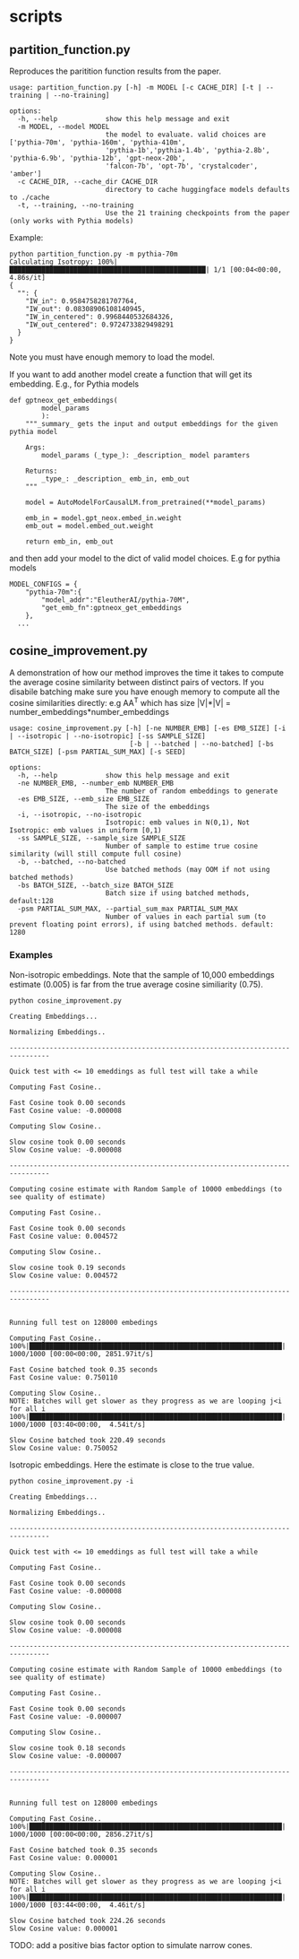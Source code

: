# scripts

## partition_function.py

Reproduces the paritition function results from the paper. 

```
usage: partition_function.py [-h] -m MODEL [-c CACHE_DIR] [-t | --training | --no-training]

options:
  -h, --help            show this help message and exit
  -m MODEL, --model MODEL
                        the model to evaluate. valid choices are ['pythia-70m', 'pythia-160m', 'pythia-410m',
                        'pythia-1b','pythia-1.4b', 'pythia-2.8b', 'pythia-6.9b', 'pythia-12b', 'gpt-neox-20b',
                        'falcon-7b', 'opt-7b', 'crystalcoder', 'amber']
  -c CACHE_DIR, --cache_dir CACHE_DIR
                        directory to cache huggingface models defaults to ./cache
  -t, --training, --no-training
                        Use the 21 training checkpoints from the paper (only works with Pythia models)
```

Example:
```
python partition_function.py -m pythia-70m
Calculating Isotropy: 100%|█████████████████████████████████████████████████| 1/1 [00:04<00:00,  4.86s/it]
{
  "": {
    "IW_in": 0.9584758281707764,
    "IW_out": 0.08308906108140945,
    "IW_in_centered": 0.9968440532684326,
    "IW_out_centered": 0.9724733829498291
  }
}
```

Note you must have enough memory to load the model. 

If you want to add another model create a function that will get its embedding. E.g., for Pythia models

```
def gptneox_get_embeddings(
        model_params
        ):
    """_summary_ gets the input and output embeddings for the given pythia model

    Args:
        model_params (_type_): _description_ model paramters 

    Returns:
        _type_: _description_ emb_in, emb_out
    """

    model = AutoModelForCausalLM.from_pretrained(**model_params)

    emb_in = model.gpt_neox.embed_in.weight
    emb_out = model.embed_out.weight

    return emb_in, emb_out
```

and then add your model to the dict of valid model choices. E.g for pythia models

```
MODEL_CONFIGS = {
    "pythia-70m":{
        "model_addr":"EleutherAI/pythia-70M",
        "get_emb_fn":gptneox_get_embeddings
    },
  ...
```

## cosine_improvement.py

A demonstration of how our method improves the time it takes to compute the average cosine similarity between distinct pairs of vectors. If you disabile batching make sure you have enough memory to compute all the cosine similarities directly: e.g AA<sup>T</sup> which has size |V|\*|V| = number_embeddings\*number_embeddings

```
usage: cosine_improvement.py [-h] [-ne NUMBER_EMB] [-es EMB_SIZE] [-i | --isotropic | --no-isotropic] [-ss SAMPLE_SIZE]
                              [-b | --batched | --no-batched] [-bs BATCH_SIZE] [-psm PARTIAL_SUM_MAX] [-s SEED]

options:
  -h, --help            show this help message and exit
  -ne NUMBER_EMB, --number_emb NUMBER_EMB
                        The number of random embeddings to generate
  -es EMB_SIZE, --emb_size EMB_SIZE
                        The size of the embeddings
  -i, --isotropic, --no-isotropic
                        Isotropic: emb values in N(0,1), Not Isotropic: emb values in uniform [0,1)
  -ss SAMPLE_SIZE, --sample_size SAMPLE_SIZE
                        Number of sample to estime true cosine similarity (will still compute full cosine)
  -b, --batched, --no-batched
                        Use batched methods (may OOM if not using batched methods)
  -bs BATCH_SIZE, --batch_size BATCH_SIZE
                        Batch size if using batched methods, default:128
  -psm PARTIAL_SUM_MAX, --partial_sum_max PARTIAL_SUM_MAX
                        Number of values in each partial sum (to prevent floating point errors), if using batched methods. default: 1280
```

### Examples

Non-isotropic embeddings. Note that the sample of 10,000 embeddings estimate (0.005) is far from the true average cosine similiarity (0.75).

```
python cosine_improvement.py

Creating Embeddings...

Normalizing Embeddings..

--------------------------------------------------------------------------------

Quick test with <= 10 emeddings as full test will take a while

Computing Fast Cosine..

Fast Cosine took 0.00 seconds
Fast Cosine value: -0.000008

Computing Slow Cosine..

Slow cosine took 0.00 seconds
Slow Cosine value: -0.000008

--------------------------------------------------------------------------------

Computing cosine estimate with Random Sample of 10000 embeddings (to see quality of estimate)

Computing Fast Cosine..

Fast Cosine took 0.00 seconds
Fast Cosine value: 0.004572

Computing Slow Cosine..

Slow cosine took 0.19 seconds
Slow Cosine value: 0.004572

--------------------------------------------------------------------------------


Running full test on 128000 embedings

Computing Fast Cosine..
100%|███████████████████████████████████████████████████████████████| 1000/1000 [00:00<00:00, 2851.97it/s]

Fast Cosine batched took 0.35 seconds
Fast Cosine value: 0.750110

Computing Slow Cosine..
NOTE: Batches will get slower as they progress as we are looping j<i for all i
100%|███████████████████████████████████████████████████████████████| 1000/1000 [03:40<00:00,  4.54it/s]

Slow Cosine batched took 220.49 seconds
Slow Cosine value: 0.750052
```

Isotropic embeddings. Here the estimate is close to the true value.

```
python cosine_improvement.py -i

Creating Embeddings...

Normalizing Embeddings..

--------------------------------------------------------------------------------

Quick test with <= 10 emeddings as full test will take a while

Computing Fast Cosine..

Fast Cosine took 0.00 seconds
Fast Cosine value: -0.000008

Computing Slow Cosine..

Slow cosine took 0.00 seconds
Slow Cosine value: -0.000008

--------------------------------------------------------------------------------

Computing cosine estimate with Random Sample of 10000 embeddings (to see quality of estimate)

Computing Fast Cosine..

Fast Cosine took 0.00 seconds
Fast Cosine value: -0.000007

Computing Slow Cosine..

Slow cosine took 0.18 seconds
Slow Cosine value: -0.000007

--------------------------------------------------------------------------------


Running full test on 128000 embedings

Computing Fast Cosine..
100%|███████████████████████████████████████████████████████████████| 1000/1000 [00:00<00:00, 2856.27it/s]

Fast Cosine batched took 0.35 seconds
Fast Cosine value: 0.000001

Computing Slow Cosine..
NOTE: Batches will get slower as they progress as we are looping j<i for all i
100%|███████████████████████████████████████████████████████████████| 1000/1000 [03:44<00:00,  4.46it/s]

Slow Cosine batched took 224.26 seconds
Slow Cosine value: 0.000001
```

TODO: add a positive bias factor option to simulate narrow cones.
